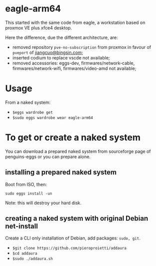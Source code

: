 # eagle-arm64

This started with the same code from eagle, a workstation based on proxmox VE
plus xfce4 desktop.

Here the difference, due the different architecture, are:

- removed repository `pve-no-subscription` from proxmox in favour of `pveport`
  of jiangcuo@bingsin.com;
- inserted codium to replace vscde not available;
- removed accessories: eggs-dev, firmwares/network-cable,
  firmwares/network-wifi, firmwares/video-amd not available;

# Usage

From a naked system:

- `$eggs wardrobe get`
- `$sudo eggs wardrobe wear eagle-arm64`

# To get or create a naked system

You can download a prepared naked system from sourceforge page of penguins-eggs
or you can prepare alone.

## installing a prepared naked system

Boot from ISO, then:

`sudo eggs install -un`

Note: this will destroy your hard disk.

## creating a naked system with original Debian net-install

Create a CLI only installation of Debian, add packages: `sudo, git`.

- `$git clone https://github.com/pieroproietti/addaura`
- `$cd addaura`
- `$sudo ./addaura.sh`
